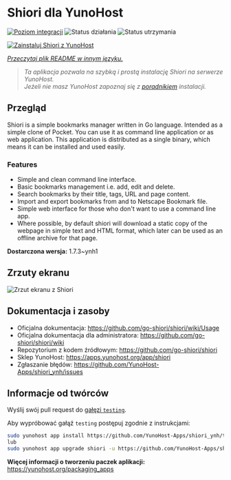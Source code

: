 <!--
To README zostało automatycznie wygenerowane przez <https://github.com/YunoHost/apps/tree/master/tools/readme_generator>
Nie powinno być ono edytowane ręcznie.
-->

# Shiori dla YunoHost

[![Poziom integracji](https://apps.yunohost.org/badge/integration/shiori)](https://ci-apps.yunohost.org/ci/apps/shiori/)
![Status działania](https://apps.yunohost.org/badge/state/shiori)
![Status utrzymania](https://apps.yunohost.org/badge/maintained/shiori)

[![Zainstaluj Shiori z YunoHost](https://install-app.yunohost.org/install-with-yunohost.svg)](https://install-app.yunohost.org/?app=shiori)

*[Przeczytaj plik README w innym języku.](./ALL_README.md)*

> *Ta aplikacja pozwala na szybką i prostą instalację Shiori na serwerze YunoHost.*  
> *Jeżeli nie masz YunoHost zapoznaj się z [poradnikiem](https://yunohost.org/install) instalacji.*

## Przegląd

Shiori is a simple bookmarks manager written in Go language. Intended as a simple clone of Pocket. You can use it as command line application or as web application. This application is distributed as a single binary, which means it can be installed and used easily.

### Features

- Simple and clean command line interface.
- Basic bookmarks management i.e. add, edit and delete.
- Search bookmarks by their title, tags, URL and page content.
- Import and export bookmarks from and to Netscape Bookmark file.
- Simple web interface for those who don't want to use a command line app.
- Where possible, by default shiori will download a static copy of the webpage in simple text and HTML format, which later can be used as an offline archive for that page.


**Dostarczona wersja:** 1.7.3~ynh1

## Zrzuty ekranu

![Zrzut ekranu z Shiori](./doc/screenshots/screenshot.png)

## Dokumentacja i zasoby

- Oficjalna dokumentacja: <https://github.com/go-shiori/shiori/wiki/Usage>
- Oficjalna dokumentacja dla administratora: <https://github.com/go-shiori/shiori/wiki>
- Repozytorium z kodem źródłowym: <https://github.com/go-shiori/shiori>
- Sklep YunoHost: <https://apps.yunohost.org/app/shiori>
- Zgłaszanie błędów: <https://github.com/YunoHost-Apps/shiori_ynh/issues>

## Informacje od twórców

Wyślij swój pull request do [gałęzi `testing`](https://github.com/YunoHost-Apps/shiori_ynh/tree/testing).

Aby wypróbować gałąź `testing` postępuj zgodnie z instrukcjami:

```bash
sudo yunohost app install https://github.com/YunoHost-Apps/shiori_ynh/tree/testing --debug
lub
sudo yunohost app upgrade shiori -u https://github.com/YunoHost-Apps/shiori_ynh/tree/testing --debug
```

**Więcej informacji o tworzeniu paczek aplikacji:** <https://yunohost.org/packaging_apps>

